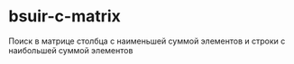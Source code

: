 # bsuir-c-matrix
Поиск в матрице столбца с наименьшей суммой элементов и строки с наибольшей суммой элементов
